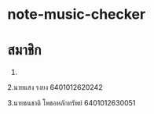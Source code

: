 # note-music-checker
# สมาชิก
1.

2.นายแสง รงยง 6401012620242

3.นายธนชาติ โพธอหลักทรัพย์ 6401012630051
